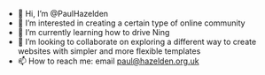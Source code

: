 - 👋 Hi, I’m @PaulHazelden
- 👀 I’m interested in creating a certain type of online community
- 🌱 I’m currently learning how to drive Ning
- 💞️ I’m looking to collaborate on exploring a different way to create websites with simpler and more flexible templates
- 📫 How to reach me: email paul@hazelden.org.uk

<!---
PaulHazelden/PaulHazelden is a ✨ special ✨ repository because its `README.md` (this file) appears on your GitHub profile.
You can click the Preview link to take a look at your changes.
--->
